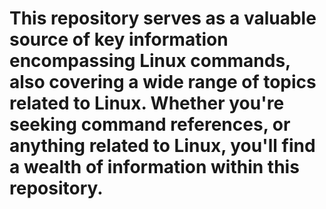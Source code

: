 <H1>This repository serves as a valuable source of key information encompassing Linux commands, also covering a wide range of topics related to Linux. Whether you're seeking command references, or anything related to Linux, you'll find a wealth of information within this repository.</H1>
